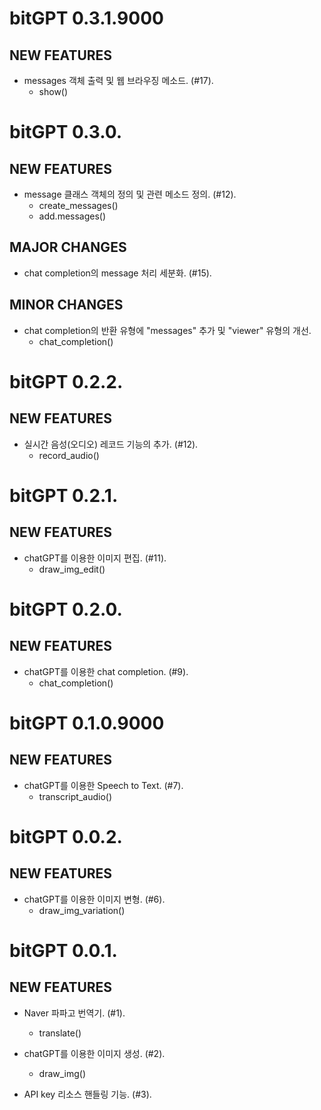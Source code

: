 # bitGPT 0.3.1.9000

## NEW FEATURES

* messages 객체 출력 및 웹 브라우징 메소드. (#17). 
    - show()



# bitGPT 0.3.0.

## NEW FEATURES

* message 클래스 객체의 정의 및 관련 메소드 정의. (#12). 
    - create_messages()
    - add.messages()

## MAJOR CHANGES

* chat completion의 message 처리 세분화. (#15).

## MINOR CHANGES

* chat completion의 반환 유형에 "messages" 추가 및 "viewer" 유형의 개선.
    - chat_completion()


# bitGPT 0.2.2.

## NEW FEATURES

* 실시간 음성(오디오) 레코드 기능의 추가. (#12). 
    - record_audio()
    
    
    
# bitGPT 0.2.1.

## NEW FEATURES

* chatGPT를 이용한 이미지 편집. (#11). 
    - draw_img_edit()
    
    
    
# bitGPT 0.2.0.

## NEW FEATURES

* chatGPT를 이용한 chat completion. (#9). 
    - chat_completion()
    
    
    
# bitGPT 0.1.0.9000

## NEW FEATURES

* chatGPT를 이용한 Speech to Text. (#7). 
    - transcript_audio()


# bitGPT 0.0.2.

## NEW FEATURES

* chatGPT를 이용한 이미지 변형. (#6). 
    - draw_img_variation()
    


# bitGPT 0.0.1.

## NEW FEATURES

* Naver 파파고 번역기. (#1).
    - translate()

* chatGPT를 이용한 이미지 생성. (#2). 
    - draw_img()
    
* API key 리소스 핸들링 기능. (#3). 
